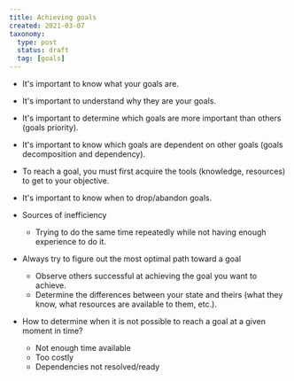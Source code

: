```yaml
---
title: Achieving goals
created: 2021-03-07
taxonomy:
  type: post
  status: draft
  tag: [goals]
---
```


* It's important to know what your goals are.
* It's important to understand why they are your goals.
* It's important to determine which goals are more important than others (goals priority).
* It's important to know which goals are dependent on other goals (goals decomposition and dependency).
* To reach a goal, you must first acquire the tools (knowledge, resources) to get to your objective.
* It's important to know when to drop/abandon goals.

* Sources of inefficiency
	* Trying to do the same time repeatedly while not having enough experience to do it.

* Always try to figure out the most optimal path toward a goal
	* Observe others successful at achieving the goal you want to achieve.
	* Determine the differences between your state and theirs (what they know, what resources are available to them, etc.).

* How to determine when it is not possible to reach a goal at a given moment in time?
	* Not enough time available
	* Too costly
	* Dependencies not resolved/ready
